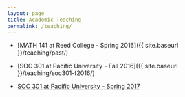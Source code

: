 ```yaml
---
layout: page
title: Academic Teaching
permalink: /teaching/
---
```


- [MATH 141 at Reed College - Spring 2016]({{ site.baseurl }}/teaching/past/)

- [SOC 301 at Pacific University - Fall 2016]({{ site.baseurl }}/teaching/soc301-f2016/)

- [SOC 301 at Pacific University - Spring 2017](http://ismayc.github.io/soc301_s2017)